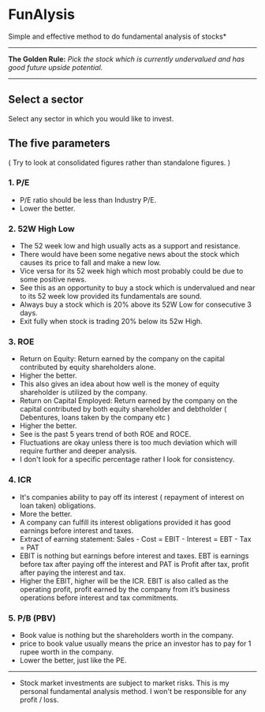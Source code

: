 # FunAlysis
Simple and effective method to do fundamental analysis of stocks*
___

**The Golden Rule:** _Pick the stock which is currently undervalued and has good future upside potential._

___

## Select a sector
Select any sector in which you would like to invest.

## The five parameters
( Try to look at consolidated figures rather than standalone figures. )

### 1. P/E
- P/E ratio should be less than Industry P/E.
- Lower the better.

### 2. 52W High Low
- The 52 week low and high usually acts as a support and resistance.
- There would have been some negative news about the stock which causes its price to fall and make a new low.
- Vice versa for its 52 week high which most probably could be due to some positive news.
- See this as an opportunity to buy a stock which is undervalued and near to its 52 week low provided its fundamentals are sound.
- Always buy a stock which is 20% above its 52W Low for consecutive 3 days.
- Exit fully when stock is trading 20% below its 52w High.


### 3. ROE
- Return on Equity: Return earned by the company on the capital contributed by equity shareholders alone.
- Higher the better.
- This also gives an idea about how well is the money of equity shareholder is utilized by the company. 
- Return on Capital Employed: Return earned by the company on the capital contributed by both equity shareholder and debtholder ( Debentures, loans taken by the company etc )
- Higher the better.
- See is the past 5 years trend of both ROE and ROCE.
- Fluctuations are okay unless there is too much deviation which will require further and deeper analysis.
- I don't look for a specific percentage rather I look for consistency.

### 4. ICR
- It's companies ability to pay off its interest ( repayment of interest on loan taken) obligations.
- More the better.
- A company can fulfill its interest obligations provided it has good earnings before interest and taxes.
- Extract of earning statement: Sales - Cost = EBIT - Interest = EBT - Tax = PAT
- EBIT is nothing but earnings before interest and taxes. EBT is earnings before tax after paying off the interest and PAT is Profit after tax, profit after paying the interest and tax.
- Higher the EBIT, higher will be the ICR. EBIT is also called as the operating profit, profit earned by the company from it’s business operations before interest and tax commitments.

### 5. P/B (PBV)
- Book value is nothing but the shareholders worth in the company.
- price to book value usually means the price an investor has to pay for 1 rupee worth in the company.
- Lower the better, just like the PE.

___

* Stock market investments are subject to market risks. This is my personal fundamental analysis method. I won't be responsible for any profit / loss.
